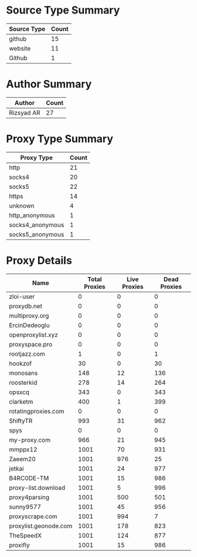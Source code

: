 # Source Type Summary

| Source Type | Count |
|-------------|-------|
| github | 15 |
| website | 11 |
| Github | 1 |


# Author Summary

| Author | Count |
|--------|-------|
| Rizsyad AR | 27 |


# Proxy Type Summary

| Proxy Type | Count |
|------------|-------|
| http | 21 |
| socks4 | 20 |
| socks5 | 22 |
| https | 14 |
| unknown | 4 |
| http_anonymous | 1 |
| socks4_anonymous | 1 |
| socks5_anonymous | 1 |


# Proxy Details

| Name | Total Proxies | Live Proxies | Dead Proxies |
|------|---------------|--------------|---------------|
| zloi-user | 0 | 0 | 0 |
| proxydb.net | 0 | 0 | 0 |
| multiproxy.org | 0 | 0 | 0 |
| ErcinDedeoglu | 0 | 0 | 0 |
| openproxylist.xyz | 0 | 0 | 0 |
| proxyspace.pro | 0 | 0 | 0 |
| rootjazz.com | 1 | 0 | 1 |
| hookzof | 30 | 0 | 30 |
| monosans | 148 | 12 | 136 |
| roosterkid | 278 | 14 | 264 |
| opsxcq | 343 | 0 | 343 |
| clarketm | 400 | 1 | 399 |
| rotatingproxies.com | 0 | 0 | 0 |
| ShiftyTR | 993 | 31 | 962 |
| spys | 0 | 0 | 0 |
| my-proxy.com | 966 | 21 | 945 |
| mmppx12 | 1001 | 70 | 931 |
| Zaeem20 | 1001 | 976 | 25 |
| jetkai | 1001 | 24 | 977 |
| B4RC0DE-TM | 1001 | 15 | 986 |
| proxy-list.download | 1001 | 5 | 996 |
| proxy4parsing | 1001 | 500 | 501 |
| sunny9577 | 1001 | 45 | 956 |
| proxyscrape.com | 1001 | 994 | 7 |
| proxylist.geonode.com | 1001 | 178 | 823 |
| TheSpeedX | 1001 | 124 | 877 |
| proxifly | 1001 | 15 | 986 |
